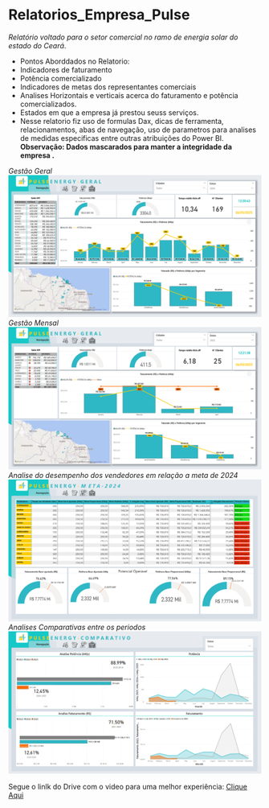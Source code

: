 # Relatorios_Empresa_Pulse
*Relatório voltado para o setor comercial no ramo de energia solar do estado do Ceará*. <br>
- Pontos Aborddados no Relatorio: <br>
- Indicadores de faturamento <br>
- Potência comercializado <br>
- Indicadores de metas dos representantes comerciais <br>
- Analises Horizontais e verticais acerca do faturamento e potência comercializados. <br>
- Estados em que a empresa já prestou seuss serviços. <br>
- Nesse relatorio fiz uso de formulas Dax, dicas de ferramenta, relacionamentos, abas de navegação, uso de parametros para analises de medidas especificas entre outras atribuições do Power BI. <br>
**Observação: Dados mascarados para manter a integridade da empresa .** <br>


*Gestão Geral* <br>
<img src="https://github.com/matheus-oliveir4/Relatorio_Setor_comercial_EnergiaSolar/blob/main/01_Gestao_anual.png" width= 750px>
 <br>*Gestão Mensal* <br>
<img src="https://github.com/matheus-oliveir4/Relatorio_Setor_comercial_EnergiaSolar/blob/main/02_gestao_mensal.png" width= 750px> <br>
*Analise do desempenho dos vendedores em relação a meta de 2024* <br>
<img src="https://github.com/matheus-oliveir4/Relatorio_Setor_comercial_EnergiaSolar/blob/main/04_desempenho_vendedores_2024.png" width= 750pxx> <br>
*Analises Comparativas entre os periodos* <br>
 <img src="https://github.com/matheus-oliveir4/Relatorio_Setor_comercial_EnergiaSolar/blob/main/03_comparativo_23_24_25.png" width= 750px> <br>

Segue o linlk do Drive com o video para uma melhor experiência:
[Clique Aqui](https://drive.google.com/drive/folders/1ocbAAoBPPHFXYbv6WStm87lzdKeBrus3?usp=sharing)

